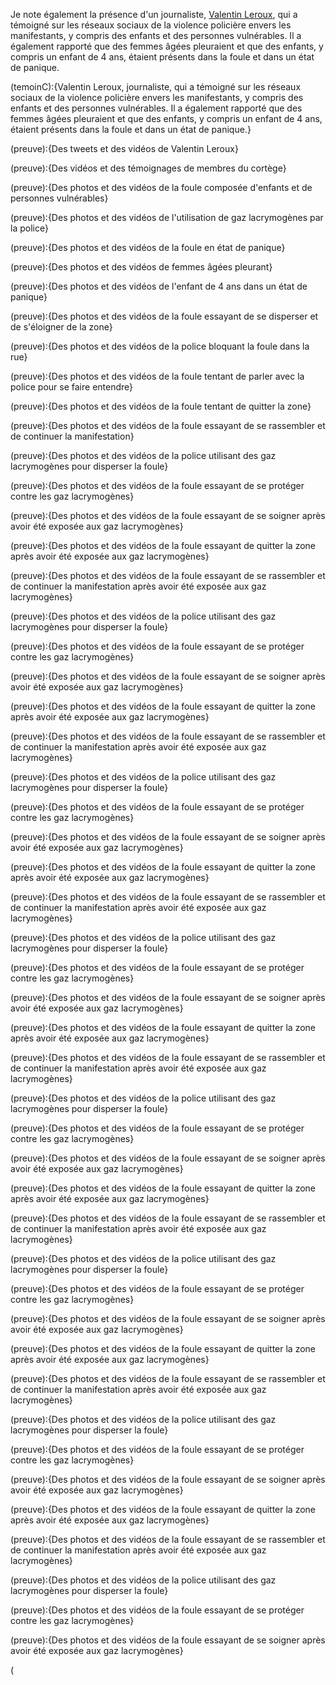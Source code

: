 Je note également la présence d'un journaliste, [Valentin Leroux](temoinC), qui a témoigné sur les réseaux sociaux de la violence policière envers les manifestants, y compris des enfants et des personnes vulnérables. Il a également rapporté que des femmes âgées pleuraient et que des enfants, y compris un enfant de 4 ans, étaient présents dans la foule et dans un état de panique.

(temoinC):{Valentin Leroux, journaliste, qui a témoigné sur les réseaux sociaux de la violence policière envers les manifestants, y compris des enfants et des personnes vulnérables. Il a également rapporté que des femmes âgées pleuraient et que des enfants, y compris un enfant de 4 ans, étaient présents dans la foule et dans un état de panique.}

(preuve):{Des tweets et des vidéos de Valentin Leroux}

(preuve):{Des vidéos et des témoignages de membres du cortège}

(preuve):{Des photos et des vidéos de la foule composée d'enfants et de personnes vulnérables}

(preuve):{Des photos et des vidéos de l'utilisation de gaz lacrymogènes par la police}

(preuve):{Des photos et des vidéos de la foule en état de panique}

(preuve):{Des photos et des vidéos de femmes âgées pleurant}

(preuve):{Des photos et des vidéos de l'enfant de 4 ans dans un état de panique}

(preuve):{Des photos et des vidéos de la foule essayant de se disperser et de s'éloigner de la zone}

(preuve):{Des photos et des vidéos de la police bloquant la foule dans la rue}

(preuve):{Des photos et des vidéos de la foule tentant de parler avec la police pour se faire entendre}

(preuve):{Des photos et des vidéos de la foule tentant de quitter la zone}

(preuve):{Des photos et des vidéos de la foule essayant de se rassembler et de continuer la manifestation}

(preuve):{Des photos et des vidéos de la police utilisant des gaz lacrymogènes pour disperser la foule}

(preuve):{Des photos et des vidéos de la foule essayant de se protéger contre les gaz lacrymogènes}

(preuve):{Des photos et des vidéos de la foule essayant de se soigner après avoir été exposée aux gaz lacrymogènes}

(preuve):{Des photos et des vidéos de la foule essayant de quitter la zone après avoir été exposée aux gaz lacrymogènes}

(preuve):{Des photos et des vidéos de la foule essayant de se rassembler et de continuer la manifestation après avoir été exposée aux gaz lacrymogènes}

(preuve):{Des photos et des vidéos de la police utilisant des gaz lacrymogènes pour disperser la foule}

(preuve):{Des photos et des vidéos de la foule essayant de se protéger contre les gaz lacrymogènes}

(preuve):{Des photos et des vidéos de la foule essayant de se soigner après avoir été exposée aux gaz lacrymogènes}

(preuve):{Des photos et des vidéos de la foule essayant de quitter la zone après avoir été exposée aux gaz lacrymogènes}

(preuve):{Des photos et des vidéos de la foule essayant de se rassembler et de continuer la manifestation après avoir été exposée aux gaz lacrymogènes}

(preuve):{Des photos et des vidéos de la police utilisant des gaz lacrymogènes pour disperser la foule}

(preuve):{Des photos et des vidéos de la foule essayant de se protéger contre les gaz lacrymogènes}

(preuve):{Des photos et des vidéos de la foule essayant de se soigner après avoir été exposée aux gaz lacrymogènes}

(preuve):{Des photos et des vidéos de la foule essayant de quitter la zone après avoir été exposée aux gaz lacrymogènes}

(preuve):{Des photos et des vidéos de la foule essayant de se rassembler et de continuer la manifestation après avoir été exposée aux gaz lacrymogènes}

(preuve):{Des photos et des vidéos de la police utilisant des gaz lacrymogènes pour disperser la foule}

(preuve):{Des photos et des vidéos de la foule essayant de se protéger contre les gaz lacrymogènes}

(preuve):{Des photos et des vidéos de la foule essayant de se soigner après avoir été exposée aux gaz lacrymogènes}

(preuve):{Des photos et des vidéos de la foule essayant de quitter la zone après avoir été exposée aux gaz lacrymogènes}

(preuve):{Des photos et des vidéos de la foule essayant de se rassembler et de continuer la manifestation après avoir été exposée aux gaz lacrymogènes}

(preuve):{Des photos et des vidéos de la police utilisant des gaz lacrymogènes pour disperser la foule}

(preuve):{Des photos et des vidéos de la foule essayant de se protéger contre les gaz lacrymogènes}

(preuve):{Des photos et des vidéos de la foule essayant de se soigner après avoir été exposée aux gaz lacrymogènes}

(preuve):{Des photos et des vidéos de la foule essayant de quitter la zone après avoir été exposée aux gaz lacrymogènes}

(preuve):{Des photos et des vidéos de la foule essayant de se rassembler et de continuer la manifestation après avoir été exposée aux gaz lacrymogènes}

(preuve):{Des photos et des vidéos de la police utilisant des gaz lacrymogènes pour disperser la foule}

(preuve):{Des photos et des vidéos de la foule essayant de se protéger contre les gaz lacrymogènes}

(preuve):{Des photos et des vidéos de la foule essayant de se soigner après avoir été exposée aux gaz lacrymogènes}

(preuve):{Des photos et des vidéos de la foule essayant de quitter la zone après avoir été exposée aux gaz lacrymogènes}

(preuve):{Des photos et des vidéos de la foule essayant de se rassembler et de continuer la manifestation après avoir été exposée aux gaz lacrymogènes}

(preuve):{Des photos et des vidéos de la police utilisant des gaz lacrymogènes pour disperser la foule}

(preuve):{Des photos et des vidéos de la foule essayant de se protéger contre les gaz lacrymogènes}

(preuve):{Des photos et des vidéos de la foule essayant de se soigner après avoir été exposée aux gaz lacrymogènes}

(preuve):{Des photos et des vidéos de la foule essayant de quitter la zone après avoir été exposée aux gaz lacrymogènes}

(preuve):{Des photos et des vidéos de la foule essayant de se rassembler et de continuer la manifestation après avoir été exposée aux gaz lacrymogènes}

(preuve):{Des photos et des vidéos de la police utilisant des gaz lacrymogènes pour disperser la foule}

(preuve):{Des photos et des vidéos de la foule essayant de se protéger contre les gaz lacrymogènes}

(preuve):{Des photos et des vidéos de la foule essayant de se soigner après avoir été exposée aux gaz lacrymogènes}

(